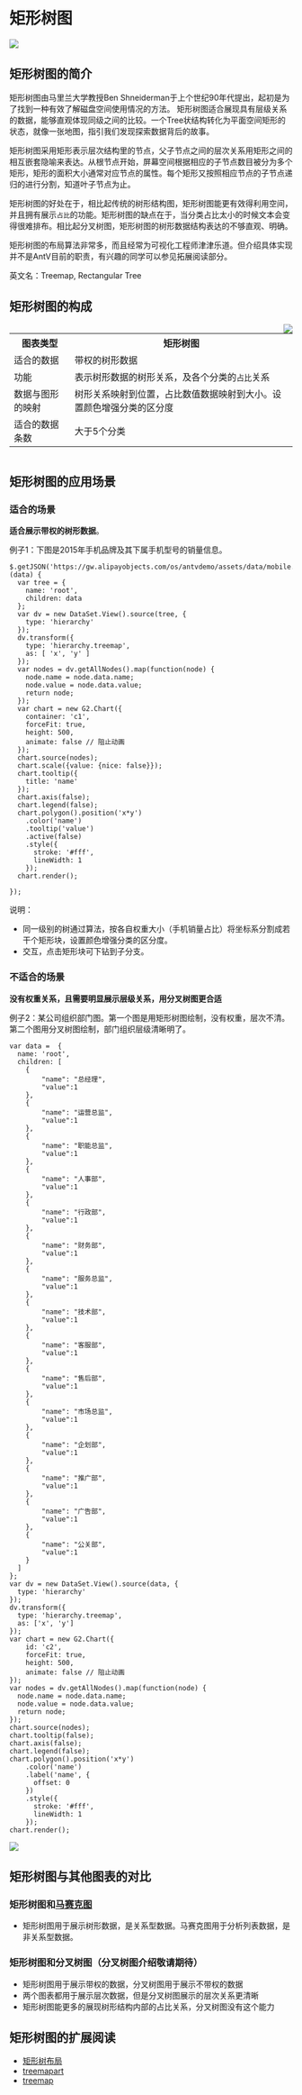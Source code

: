 <!--
title: 矩形树图
tags:
  - compare
  - proportion
  - relation
-->

# 矩形树图

<img src="https://os.alipayobjects.com/rmsportal/FnvUGbKsEPqztPm.jpg" />

## 矩形树图的简介

矩形树图由马里兰大学教授Ben Shneiderman于上个世纪90年代提出，起初是为了找到一种有效了解磁盘空间使用情况的方法。
矩形树图适合展现具有层级关系的数据，能够直观体现同级之间的比较。一个Tree状结构转化为平面空间矩形的状态，就像一张地图，指引我们发现探索数据背后的故事。

矩形树图采用矩形表示层次结构里的节点，父子节点之间的层次关系用矩形之间的相互嵌套隐喻来表达。从根节点开始，屏幕空间根据相应的子节点数目被分为多个矩形，矩形的面积大小通常对应节点的属性。每个矩形又按照相应节点的子节点递归的进行分割，知道叶子节点为止。

矩形树图的好处在于，相比起传统的树形结构图，矩形树图能更有效得利用空间，并且拥有展示`占比`的功能。矩形树图的缺点在于，当分类占比太小的时候文本会变得很难排布。相比起分叉树图，矩形树图的树形数据结构表达的不够直观、明确。

矩形树图的布局算法非常多，而且经常为可视化工程师津津乐道。但介绍具体实现并不是AntV目前的职责，有兴趣的同学可以参见拓展阅读部分。

英文名：Treemap, Rectangular Tree

## 矩形树图的构成

<img style="float:right" class="article-img-3" src="https://os.alipayobjects.com/rmsportal/VmNFvGKUweJEykK.png" />

<table class="struct-table">
  <tr>
    <th>图表类型</th>
    <th>矩形树图</th>
  </tr>
  <tr>
    <td>适合的数据</td>
    <td>带权的树形数据</td>
  </tr>
  <tr>
    <td>功能</td>
    <td>表示树形数据的树形关系，及各个分类的<code>占比</code>关系</td>
  </tr>
  <tr>
    <td>数据与图形的映射</td>
    <td>树形关系映射到位置，占比数值数据映射到大小。设置颜色增强分类的区分度
    </td>
  </tr>
  <tr>
    <td>适合的数据条数</td>
    <td>大于5个分类</td>
  </tr>
</table>

<div style="clear: both;"></div>

## 矩形树图的应用场景

### 适合的场景

 **适合展示带权的树形数据**。

例子1：下图是2015年手机品牌及其下属手机型号的销量信息。

<div id="c1"></div>

```js-
$.getJSON('https://gw.alipayobjects.com/os/antvdemo/assets/data/mobile.json',function (data) {
  var tree = {
    name: 'root',
    children: data
  };
  var dv = new DataSet.View().source(tree, {
    type: 'hierarchy'
  });
  dv.transform({
    type: 'hierarchy.treemap',
    as: [ 'x', 'y' ]
  });
  var nodes = dv.getAllNodes().map(function(node) {
    node.name = node.data.name;
    node.value = node.data.value;
    return node;
  });
  var chart = new G2.Chart({
    container: 'c1',
    forceFit: true,
    height: 500,
    animate: false // 阻止动画
  });
  chart.source(nodes);
  chart.scale({value: {nice: false}});
  chart.tooltip({
    title: 'name'
  });
  chart.axis(false);
  chart.legend(false);
  chart.polygon().position('x*y')
    .color('name')
    .tooltip('value')
    .active(false)
    .style({
      stroke: '#fff',
      lineWidth: 1
    });
  chart.render();

});
```

说明：
 * 同一级别的树通过算法，按各自权重大小（手机销量占比）将坐标系分割成若干个矩形块，设置颜色增强分类的区分度。
 * 交互，点击矩形块可下钻到子分支。

### 不适合的场景

**没有权重关系，且需要明显展示层级关系，用分叉树图更合适** 

例子2：某公司组织部门图。第一个图是用矩形树图绘制，没有权重，层次不清。第二个图用分叉树图绘制，部门组织层级清晰明了。

<div id="c2"></div>

```js-
var data = 	{
  name: 'root',
  children: [
    {
        "name": "总经理",
        "value":1
    },
    {
        "name": "运营总监",
        "value":1
    },
    {
        "name": "职能总监",
        "value":1
    },
    {
        "name": "人事部",
        "value":1
    },
    {
        "name": "行政部",
        "value":1
    },
    {
        "name": "财务部",
        "value":1
    },
    {
        "name": "服务总监",
        "value":1
    },
    {
        "name": "技术部",
        "value":1
    },
    {
        "name": "客服部",
        "value":1
    },
    {
        "name": "售后部",
        "value":1
    },
    {
        "name": "市场总监",
        "value":1
    },
    {
        "name": "企划部",
        "value":1
    },
    {
        "name": "推广部",
        "value":1
    },
    {
        "name": "广告部",
        "value":1
    },
    {
        "name": "公关部",
        "value":1
    }
  ]
};
var dv = new DataSet.View().source(data, {
  type: 'hierarchy'
});
dv.transform({
  type: 'hierarchy.treemap',
  as: ['x', 'y']
});
var chart = new G2.Chart({
    id: 'c2',
    forceFit: true,
    height: 500,
    animate: false // 阻止动画
});
var nodes = dv.getAllNodes().map(function(node) {
  node.name = node.data.name;
  node.value = node.data.value;
  return node;
});
chart.source(nodes);
chart.tooltip(false);
chart.axis(false);
chart.legend(false);
chart.polygon().position('x*y')
    .color('name')
    .label('name', {
      offset: 0
    })
    .style({
      stroke: '#fff',
      lineWidth: 1
    });
chart.render();
```

<img src="https://gw.alipayobjects.com/zos/rmsportal/mvMACnOdeMbYHgtpuPbW.png">

## 矩形树图与其他图表的对比

### 矩形树图和[马赛克图](mosaic.html)

* 矩形树图用于展示树形数据，是关系型数据。马赛克图用于分析列表数据，是非关系型数据。

### 矩形树图和分叉树图（分叉树图介绍敬请期待）

* 矩形树图用于展示带权的数据，分叉树图用于展示不带权的数据
* 两个图表都用于展示层次数据，但是分叉树图展示的层次关系更清晰
* 矩形树图能更多的展现树形结构内部的占比关系，分叉树图没有这个能力

## 矩形树图的扩展阅读
* [矩形树布局](https://github.com/mbostock/d3/wiki/%E7%9F%A9%E5%BD%A2%E6%A0%91%E5%B8%83%E5%B1%80)
* [treemapart](https://treemapart.wordpress.com/)
* [treemap](http://www.datavizcatalogue.com/methods/treemap.html)
